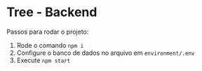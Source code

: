 # Tree - Backend

Passos para rodar o projeto:

1. Rode o comando `npm i`
2. Configure o banco de dados no arquivo em `environment/.env`
3. Execute `npm start`